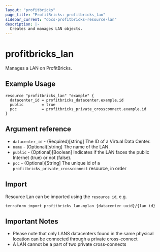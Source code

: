 ```yaml
---
layout: "profitbricks"
page_title: "ProfitBricks: profitbricks_lan"
sidebar_current: "docs-profitbricks-resource-lan"
description: |-
  Creates and manages LAN objects.
---
```


# profitbricks\_lan

Manages a LAN on ProfitBricks.

## Example Usage

```hcl
resource "profitbricks_lan" "example" {
  datacenter_id = profitbricks_datacenter.example.id
  public        = true
  pcc           = profitbricks_private_crossconnect.example.id
}
```

## Argument reference

* `datacenter_id` - (Required)[string] The ID of a Virtual Data Center.
* `name` - (Optional)[string] The name of the LAN.
* `public` - (Optional)[Boolean] Indicates if the LAN faces the public Internet (true) or not (false).
* `pcc` - (Optional)[String] The unique id of a `profitbricks_private_crossconnect` resource, in order

## Import

Resource Lan can be imported using the `resource id`, e.g.

```shell
terraform import profitbricks_lan.mylan {datacenter uuid}/{lan id}
```

## Important Notes

- Please note that only LANS datacenters found in the same physical location can be connected through a private cross-connect
- A LAN cannot be a part of two private cross-connects